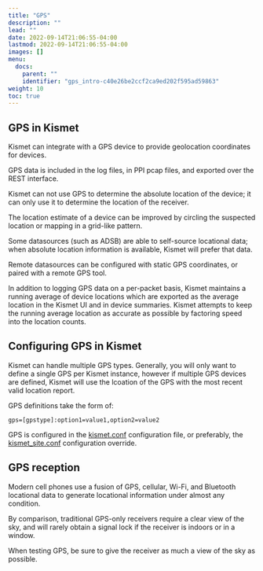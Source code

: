 ```yaml
---
title: "GPS"
description: ""
lead: ""
date: 2022-09-14T21:06:55-04:00
lastmod: 2022-09-14T21:06:55-04:00
images: []
menu:
  docs:
    parent: ""
    identifier: "gps_intro-c40e26be2ccf2ca9ed202f595ad59863"
weight: 10
toc: true
---
```


## GPS in Kismet

Kismet can integrate with a GPS device to provide geolocation coordinates for devices.

GPS data is included in the log files, in PPI pcap files, and exported over the REST interface.

Kismet can not use GPS to determine the absolute location of the device; it can only use it to determine the location of the receiver.

The location estimate of a device can be improved by circling the suspected location or mapping in a grid-like pattern.

Some datasources (such as ADSB) are able to self-source locational data; when absolute location information is available, Kismet will prefer that data.

Remote datasources can be configured with static GPS coordinates, or paired with a remote GPS tool.

In addition to logging GPS data on a per-packet basis, Kismet maintains a running average of device locations which are exported as the average location in the Kismet UI and in device summaries.  Kismet attempts to keep the running average location as accurate as possible by factoring speed into the location counts.

## Configuring GPS in Kismet

Kismet can handle multiple GPS types.  Generally, you will only want to define a single GPS per Kismet instance, however if multiple GPS devices are defined, Kismet will use the lcoation of the GPS with the most recent valid location report.

GPS definitions take the form of:

```
gps=[gpstype]:option1=value1,option2=value2
```

GPS is configured in the [kismet.conf](/docs/readme/configuring/configfiles/) configuration file, or preferably, the [kismet_site.conf](/docs/readme/configuring/configfiles/#customizing-configs-with-kismet_siteconf) configuration override.


## GPS reception

Modern cell phones use a fusion of GPS, cellular, Wi-Fi, and Bluetooth locational data to generate locational information under almost any condition.

By comparison, traditional GPS-only receivers require a clear view of the sky, and will rarely obtain a signal lock if the receiver is indoors or in a window.

When testing GPS, be sure to give the receiver as much a view of the sky as possible.

